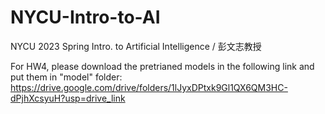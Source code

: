 # NYCU-Intro-to-AI
NYCU 2023 Spring Intro. to Artificial Intelligence / 彭文志教授  
  
For HW4, please download the pretrianed models in the following link and put them in "model" folder:
https://drive.google.com/drive/folders/1lJyxDPtxk9Gl1QX6QM3HC-dPjhXcsyuH?usp=drive_link
